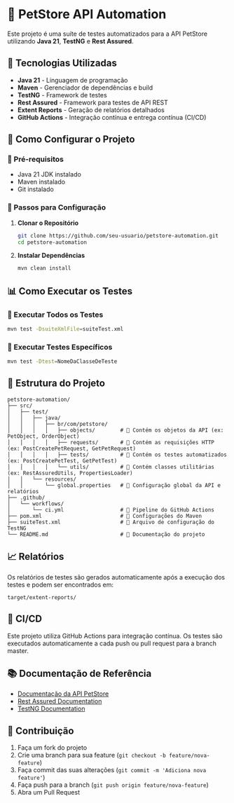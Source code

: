 # 🐶 PetStore API Automation

Este projeto é uma suíte de testes automatizados para a API PetStore utilizando **Java 21**, **TestNG** e **Rest Assured**.

## 📌 Tecnologias Utilizadas
- **Java 21** - Linguagem de programação
- **Maven** - Gerenciador de dependências e build
- **TestNG** - Framework de testes
- **Rest Assured** - Framework para testes de API REST
- **Extent Reports** - Geração de relatórios detalhados
- **GitHub Actions** - Integração contínua e entrega contínua (CI/CD)

## 🚀 Como Configurar o Projeto

### 🔹 Pré-requisitos
- Java 21 JDK instalado
- Maven instalado
- Git instalado

### 🔹 Passos para Configuração

1. **Clonar o Repositório**
   ```bash
   git clone https://github.com/seu-usuario/petstore-automation.git
   cd petstore-automation
   ```

2. **Instalar Dependências**
   ```bash
   mvn clean install
   ```

## 📊 Como Executar os Testes

### 🔹 Executar Todos os Testes
```bash
mvn test -DsuiteXmlFile=suiteTest.xml
```

### 🔹 Executar Testes Específicos
```bash
mvn test -Dtest=NomeDaClasseDeTeste
```

## 📝 Estrutura do Projeto
```
petstore-automation/
├── src/
│   ├── test/
│   │   ├── java/
│   │   │   ├── br/com/petstore/
│   │   │   │   ├── objects/        # 📂 Contém os objetos da API (ex: PetObject, OrderObject)
│   │   │   │   ├── requests/       # 📂 Contém as requisições HTTP (ex: PostCreatePetRequest, GetPetRequest)
│   │   │   │   ├── tests/          # 📂 Contém os testes automatizados (ex: PostCreatePetTest, GetPetTest)
│   │   │   │   └── utils/          # 📂 Contém classes utilitárias (ex: RestAssuredUtils, PropertiesLoader)
│   │   └── resources/
│   │       └── global.properties   # 📄 Configuração global da API e relatórios
├── .github/
│   └── workflows/
│       └── ci.yml                  # 📄 Pipeline do GitHub Actions
├── pom.xml                         # 📄 Configurações do Maven
├── suiteTest.xml                   # 📄 Arquivo de configuração do TestNG
└── README.md                       # 📄 Documentação do projeto
```

## 📈 Relatórios
Os relatórios de testes são gerados automaticamente após a execução dos testes e podem ser encontrados em:
```
target/extent-reports/
```

## 🔄 CI/CD
Este projeto utiliza GitHub Actions para integração contínua. Os testes são executados automaticamente a cada push ou pull request para a branch master.

## 📚 Documentação de Referência
- [Documentação da API PetStore](https://petstore.swagger.io/)
- [Rest Assured Documentation](https://rest-assured.io/)
- [TestNG Documentation](https://testng.org/doc/)

## 🤝 Contribuição
1. Faça um fork do projeto
2. Crie uma branch para sua feature (`git checkout -b feature/nova-feature`)
3. Faça commit das suas alterações (`git commit -m 'Adiciona nova feature'`)
4. Faça push para a branch (`git push origin feature/nova-feature`)
5. Abra um Pull Request